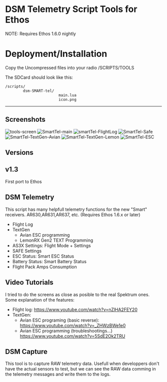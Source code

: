 # DSM Telemetry Script Tools for Ethos

NOTE: Requires Ethos 1.6.0 nightly

# Deployment/Installation

Copy the Uncompressed files into your radio /SCRIPTS/TOOLS

The SDCard should look like this:

    /scripts/
            dsm-SMART-tel/
                            main.lua
                            icon.png

---
## Screenshots
![tools-screen](https://github.com/user-attachments/assets/325153a0-8fe7-4ad5-9b71-e5a7bf4a7955)
![SmartTel-main](https://github.com/user-attachments/assets/8893dbea-6f9c-4853-a01e-b8ea648b732f)
![smartTel-FlightLog](https://github.com/user-attachments/assets/c9d30aaa-3f14-4d09-accd-45ee3184886b)
![SmartTel-Safe](https://github.com/user-attachments/assets/eb36abfd-22c0-44e8-a38d-0e24db457f66)
![SmartTel-TextGen-Avian](https://github.com/user-attachments/assets/28ca767a-d62d-4470-9a08-a473b7bb5de3)
![SmartTel-TextGen-Lemon](https://github.com/user-attachments/assets/cf401dc2-9cbc-4984-9deb-d195fe57413e)
![SmartTel-ESC](https://github.com/user-attachments/assets/836c0b0a-58fc-4689-a9f6-3b4ce196f471)

## Versions

## v1.3  
First port to Ethos

## DSM Telemetry

This script has many helpfull telemetry functions for the new "Smart" receivers. AR630,AR631,AR637, etc.
(Requires Ethos 1.6.x or later)

* Flight Log
* TextGen 
    -  Avian ESC programming 
    -  LemonRX Gen2 TEXT Programming
* AS3X Settings:  Flight Mode + Settings 
* SAFE Settings
* ESC Status: Smart ESC Status
* Battery Status: Smart Battery Status
* Flight Pack Amps Consumption


## Video Tutorials
I tried to do the screens as close as posible to the real Spektrum ones.  
Some explanation of the features:

* Flight log:  https://www.youtube.com/watch?v=nZlHA2FEY20
* TextGen: 
    - Avian ESC programing (basic reverse): https://www.youtube.com/watch?v=_ZHWzBWe1e0
    - Avian ESC programming (troubleshootings...) https://www.youtube.com/watch?v=5SdE2Ok2TRU

## DSM Capture

This tool is to capture RAW telemetry data. Usefull when developpers don't have the actual sensors to test, but we can see the RAW data comming in the telemetry messages and write them to the logs.

